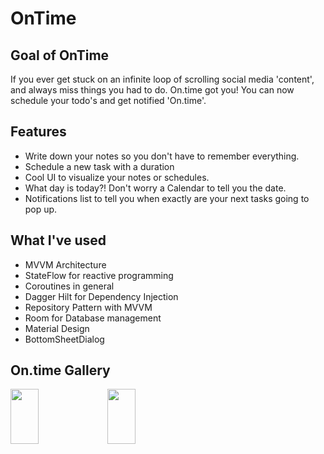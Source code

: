# OnTime
## Goal of OnTime
If you ever get stuck on an infinite loop of scrolling social media 'content', and always miss things you had to do.
On.time got you! You can now schedule your todo's and get notified 'On.time'.
## Features
- Write down your notes so you don't have to remember everything.
- Schedule a new task with a duration
- Cool UI to visualize your notes or schedules.
- What day is today?! Don't worry a Calendar to tell you the date.
- Notifications list to tell you when exactly are your next tasks going to pop up.
## What I've used
- MVVM Architecture
- StateFlow for reactive programming
- Coroutines in general
- Dagger Hilt for Dependency Injection
- Repository Pattern with MVVM
- Room for Database management
- Material Design
- BottomSheetDialog
## On.time Gallery
<img src="https://user-images.githubusercontent.com/84887514/167947977-93dc9192-036c-4bc7-8736-e4cd55701bdd.png" width=30% height=15%>
<img src="(https://user-images.githubusercontent.com/84887514/167948797-21560204-48e5-4d07-8c9a-52214271cd76.png" width=30% height=15%>


